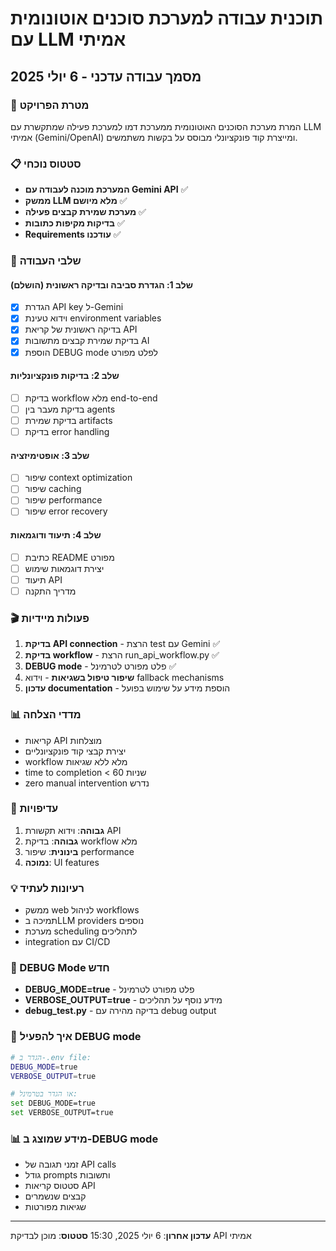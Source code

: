 # תוכנית עבודה למערכת סוכנים אוטונומית עם LLM אמיתי
## מסמך עבודה עדכני - 6 יולי 2025

### 🎯 מטרת הפרויקט
המרת מערכת הסוכנים האוטונומית ממערכת דמו למערכת פעילה שמתקשרת עם LLM אמיתי (Gemini/OpenAI) ומייצרת קוד פונקציונלי מבוסס על בקשות משתמשים.

### 📋 סטטוס נוכחי
- **המערכת מוכנה לעבודה עם Gemini API** ✅
- **ממשק LLM מלא מיושם** ✅
- **מערכת שמירת קבצים פעילה** ✅
- **בדיקות מקיפות כתובות** ✅
- **Requirements עודכנו** ✅

### 🔧 שלבי העבודה

#### שלב 1: הגדרת סביבה ובדיקה ראשונית (הושלם)
- [x] הגדרת API key ל-Gemini
- [x] וידוא טעינת environment variables
- [x] בדיקה ראשונית של קריאת API
- [x] בדיקת שמירת קבצים מתשובות AI
- [x] הוספת DEBUG mode לפלט מפורט

#### שלב 2: בדיקות פונקציונליות
- [ ] בדיקת workflow מלא end-to-end
- [ ] בדיקת מעבר בין agents
- [ ] בדיקת שמירת artifacts
- [ ] בדיקת error handling

#### שלב 3: אופטימיזציה
- [ ] שיפור context optimization
- [ ] שיפור caching
- [ ] שיפור performance
- [ ] שיפור error recovery

#### שלב 4: תיעוד ודוגמאות
- [ ] כתיבת README מפורט
- [ ] יצירת דוגמאות שימוש
- [ ] תיעוד API
- [ ] מדריך התקנה

### 🎬 פעולות מיידיות
1. **בדיקת API connection** - הרצת test עם Gemini ✅
2. **בדיקת workflow** - הרצת run_api_workflow.py ✅
3. **DEBUG mode** - פלט מפורט לטרמינל ✅
4. **שיפור טיפול בשגיאות** - וידוא fallback mechanisms
5. **עדכון documentation** - הוספת מידע על שימוש בפועל

### 📊 מדדי הצלחה
- קריאות API מוצלחות
- יצירת קבצי קוד פונקציונליים
- workflow מלא ללא שגיאות
- time to completion < 60 שניות
- zero manual intervention נדרש

### 🚀 עדיפויות
1. **גבוהה**: וידוא תקשורת API
2. **גבוהה**: בדיקת workflow מלא
3. **בינונית**: שיפור performance
4. **נמוכה**: UI features

### 💡 רעיונות לעתיד
- ממשק web לניהול workflows
- תמיכה בLLM providers נוספים
- מערכת scheduling לתהליכים
- integration עם CI/CD

### 🔧 DEBUG Mode חדש
- **DEBUG_MODE=true** - פלט מפורט לטרמינל
- **VERBOSE_OUTPUT=true** - מידע נוסף על תהליכים
- **debug_test.py** - בדיקה מהירה עם debug output

### 🎯 איך להפעיל DEBUG mode
```bash
# הגדר ב-.env file:
DEBUG_MODE=true
VERBOSE_OUTPUT=true

# או הגדר בטרמינל:
set DEBUG_MODE=true
set VERBOSE_OUTPUT=true
```

### 📊 מידע שמוצג ב-DEBUG mode
- זמני תגובה של API calls
- גודל prompts ותשובות
- סטטוס קריאות API
- קבצים שנשמרים
- שגיאות מפורטות

---
**עדכון אחרון**: 6 יולי 2025, 15:30
**סטטוס**: מוכן לבדיקת API אמיתי

